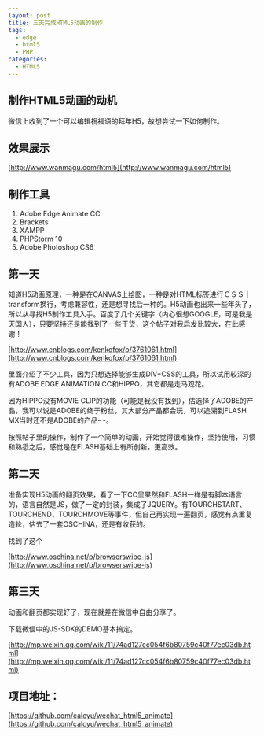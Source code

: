 ```yaml
---
layout: post
title: 三天完成HTML5动画的制作
tags:
  - edge
  - html5
  - PHP
categories:
  - HTML5
---
```


## 制作HTML5动画的动机

微信上收到了一个可以编辑祝福语的拜年H5，故想尝试一下如何制作。

## 效果展示
[http://www.wanmagu.com/html5](http://www.wanmagu.com/html5)
<!--more-->

## 制作工具
1. Adobe Edge Animate CC
2. Brackets
3. XAMPP
4. PHPStorm 10
5. Adobe Photoshop CS6

## 第一天

知道H5动画原理，一种是在CANVAS上绘图，一种是对HTML标签进行ＣＳＳ｜transform换行，考虑兼容性，还是想寻找后一种的。H5动画也出来一些年头了，所以从寻找H5制作工具入手。百度了几个关键字（内心很想GOOGLE，可是我是天国人），只要坚持还是能找到了一些干货，这个帖子对我启发比较大，在此感谢！

[http://www.cnblogs.com/kenkofox/p/3761061.html](http://www.cnblogs.com/kenkofox/p/3761061.html)

里面介绍了不少工具，因为只想选择能够生成DIV+CSS的工具，所以试用较深的有ADOBE EDGE ANIMATION CC和HIPPO，其它都是走马观花。

因为HIPPO没有MOVIE CLIP的功能（可能是我没有找到），估选择了ADOBE的产品，我可以说是ADOBE的终于粉丝，其大部分产品都会玩，可以追溯到FLASH MX当时还不是ADOBE的产品- -。

按照帖子里的操作，制作了一个简单的动画，开始觉得很难操作，坚持使用，习惯和熟悉之后，感觉是在FLASH基础上有所创新，更高效。


## 第二天

准备实现H5动画的翻页效果，看了一下CC里果然和FLASH一样是有脚本语言的，语言自然是JS，做了一定的封装，集成了JQUERY。有TOURCHSTART、TOURCHEND、TOURCHMOVE等事件，但自己再实现一遍翻页，感觉有点重复造轮，估去了一套OSCHINA，还是有收获的。

找到了这个

[http://www.oschina.net/p/browserswipe-js](http://www.oschina.net/p/browserswipe-js)

## 第三天

动画和翻页都实现好了，现在就差在微信中自由分享了。

下载微信中的JS-SDK的DEMO基本搞定。

[http://mp.weixin.qq.com/wiki/11/74ad127cc054f6b80759c40f77ec03db.html](http://mp.weixin.qq.com/wiki/11/74ad127cc054f6b80759c40f77ec03db.html)


## 项目地址：

[https://github.com/calcyu/wechat_html5_animate](https://github.com/calcyu/wechat_html5_animate)